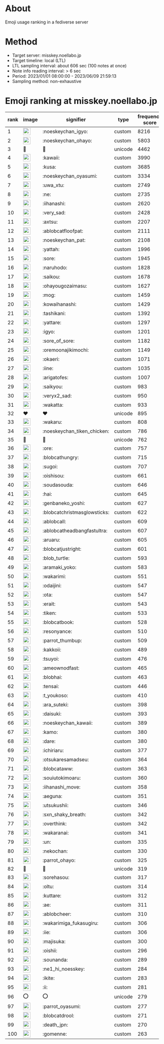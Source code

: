 # About
Emoji usage ranking in a fediverse server

# Method
- Target server: misskey.noellabo.jp
- Target timeline: local (LTL)
- LTL sampling interval: about 606 sec (100 notes at once)
- Note info reading interval: > 6 sec
- Period: 2023/01/01 08:00:00 - 2023/06/09 21:59:13 
- Sampling method: non-exhaustive

# Emoji ranking at misskey.noellabo.jp

|rank|image|signifier|type|frequency score|
|----|----|----|----|----|
|1|<img height="24" src="https://misskey.noellabo.jp/emoji/noeskeychan_igyo.webp">|:noeskeychan_igyo:|custom|8216|
|2|<img height="24" src="https://misskey.noellabo.jp/emoji/noeskeychan_ohayo.webp">|:noeskeychan_ohayo:|custom|5803|
|3|🎉|🎉|unicode|4462|
|4|<img height="24" src="https://misskey.noellabo.jp/emoji/kawaii.webp">|:kawaii:|custom|3990|
|5|<img height="24" src="https://misskey.noellabo.jp/emoji/kusa.webp">|:kusa:|custom|3685|
|6|<img height="24" src="https://misskey.noellabo.jp/emoji/noeskeychan_oyasumi.webp">|:noeskeychan_oyasumi:|custom|3334|
|7|<img height="24" src="https://misskey.noellabo.jp/emoji/uwa_xtu.webp">|:uwa_xtu:|custom|2749|
|8|<img height="24" src="https://misskey.noellabo.jp/emoji/ne.webp">|:ne:|custom|2735|
|9|<img height="24" src="https://misskey.noellabo.jp/emoji/iihanashi.webp">|:iihanashi:|custom|2620|
|10|<img height="24" src="https://misskey.noellabo.jp/emoji/very_sad.webp">|:very_sad:|custom|2428|
|11|<img height="24" src="https://misskey.noellabo.jp/emoji/axtsu.webp">|:axtsu:|custom|2207|
|12|<img height="24" src="https://misskey.noellabo.jp/emoji/ablobcatfloofpat.webp">|:ablobcatfloofpat:|custom|2111|
|13|<img height="24" src="https://misskey.noellabo.jp/emoji/noeskeychan_pat.webp">|:noeskeychan_pat:|custom|2108|
|14|<img height="24" src="https://misskey.noellabo.jp/emoji/yattah.webp">|:yattah:|custom|1996|
|15|<img height="24" src="https://misskey.noellabo.jp/emoji/sore.webp">|:sore:|custom|1945|
|16|<img height="24" src="https://misskey.noellabo.jp/emoji/naruhodo.webp">|:naruhodo:|custom|1828|
|17|<img height="24" src="https://misskey.noellabo.jp/emoji/saikou.webp">|:saikou:|custom|1678|
|18|<img height="24" src="https://misskey.noellabo.jp/emoji/ohayougozaimasu.webp">|:ohayougozaimasu:|custom|1627|
|19|<img height="24" src="https://misskey.noellabo.jp/emoji/mog.webp">|:mog:|custom|1459|
|20|<img height="24" src="https://misskey.noellabo.jp/emoji/kowaihanashi.webp">|:kowaihanashi:|custom|1429|
|21|<img height="24" src="https://misskey.noellabo.jp/emoji/tashikani.webp">|:tashikani:|custom|1392|
|22|<img height="24" src="https://misskey.noellabo.jp/emoji/yattare.webp">|:yattare:|custom|1297|
|23|<img height="24" src="https://misskey.noellabo.jp/emoji/igyo.webp">|:igyo:|custom|1201|
|24|<img height="24" src="https://misskey.noellabo.jp/emoji/sore_of_sore.webp">|:sore_of_sore:|custom|1182|
|25|<img height="24" src="https://misskey.noellabo.jp/emoji/oremoonajikimochi.webp">|:oremoonajikimochi:|custom|1149|
|26|<img height="24" src="https://misskey.noellabo.jp/emoji/okaeri.webp">|:okaeri:|custom|1071|
|27|<img height="24" src="https://misskey.noellabo.jp/emoji/iine.webp">|:iine:|custom|1035|
|28|<img height="24" src="https://misskey.noellabo.jp/emoji/arigatofes.webp">|:arigatofes:|custom|1007|
|29|<img height="24" src="https://misskey.noellabo.jp/emoji/saikyou.webp">|:saikyou:|custom|983|
|30|<img height="24" src="https://misskey.noellabo.jp/emoji/veryx2_sad.webp">|:veryx2_sad:|custom|950|
|31|<img height="24" src="https://misskey.noellabo.jp/emoji/wakatta.webp">|:wakatta:|custom|933|
|32|❤|❤|unicode|895|
|33|<img height="24" src="https://misskey.noellabo.jp/emoji/wakaru.webp">|:wakaru:|custom|808|
|34|<img height="24" src="https://misskey.noellabo.jp/emoji/noeskeychan_tiken_chicken.webp">|:noeskeychan_tiken_chicken:|custom|786|
|35|🍗|🍗|unicode|762|
|36|<img height="24" src="https://misskey.noellabo.jp/emoji/ore.webp">|:ore:|custom|757|
|37|<img height="24" src="https://misskey.noellabo.jp/emoji/blobcathungry.webp">|:blobcathungry:|custom|715|
|38|<img height="24" src="https://misskey.noellabo.jp/emoji/sugoi.webp">|:sugoi:|custom|707|
|39|<img height="24" src="https://misskey.noellabo.jp/emoji/oishisou.webp">|:oishisou:|custom|661|
|40|<img height="24" src="https://misskey.noellabo.jp/emoji/soudasouda.webp">|:soudasouda:|custom|646|
|41|<img height="24" src="https://misskey.noellabo.jp/emoji/hai.webp">|:hai:|custom|645|
|42|<img height="24" src="https://misskey.noellabo.jp/emoji/genbaneko_yoshi.webp">|:genbaneko_yoshi:|custom|627|
|43|<img height="24" src="https://misskey.noellabo.jp/emoji/blobcatchristmasglowsticks.webp">|:blobcatchristmasglowsticks:|custom|622|
|44|<img height="24" src="https://misskey.noellabo.jp/emoji/ablobcall.webp">|:ablobcall:|custom|609|
|45|<img height="24" src="https://misskey.noellabo.jp/emoji/ablobcatheadbangfastultra.webp">|:ablobcatheadbangfastultra:|custom|607|
|46|<img height="24" src="https://misskey.noellabo.jp/emoji/aruaru.webp">|:aruaru:|custom|605|
|47|<img height="24" src="https://misskey.noellabo.jp/emoji/blobcatjustright.webp">|:blobcatjustright:|custom|601|
|48|<img height="24" src="https://misskey.noellabo.jp/emoji/blob_turtle.webp">|:blob_turtle:|custom|593|
|49|<img height="24" src="https://misskey.noellabo.jp/emoji/aramaki_yoko.webp">|:aramaki_yoko:|custom|583|
|50|<img height="24" src="https://misskey.noellabo.jp/emoji/wakarimi.webp">|:wakarimi:|custom|551|
|51|<img height="24" src="https://misskey.noellabo.jp/emoji/odaijini.webp">|:odaijini:|custom|547|
|52|<img height="24" src="https://misskey.noellabo.jp/emoji/ota.webp">|:ota:|custom|547|
|53|<img height="24" src="https://misskey.noellabo.jp/emoji/erait.webp">|:erait:|custom|543|
|54|<img height="24" src="https://misskey.noellabo.jp/emoji/tiken.webp">|:tiken:|custom|533|
|55|<img height="24" src="https://misskey.noellabo.jp/emoji/blobcatbook.webp">|:blobcatbook:|custom|528|
|56|<img height="24" src="https://misskey.noellabo.jp/emoji/resonyance.webp">|:resonyance:|custom|510|
|57|<img height="24" src="https://misskey.noellabo.jp/emoji/parrot_thumbup.webp">|:parrot_thumbup:|custom|509|
|58|<img height="24" src="https://misskey.noellabo.jp/emoji/kakkoii.webp">|:kakkoii:|custom|489|
|59|<img height="24" src="https://misskey.noellabo.jp/emoji/tsuyoi.webp">|:tsuyoi:|custom|476|
|60|<img height="24" src="https://misskey.noellabo.jp/emoji/ameownodfast.webp">|:ameownodfast:|custom|465|
|61|<img height="24" src="https://misskey.noellabo.jp/emoji/blobhai.webp">|:blobhai:|custom|463|
|62|<img height="24" src="https://misskey.noellabo.jp/emoji/tensai.webp">|:tensai:|custom|446|
|63|<img height="24" src="https://misskey.noellabo.jp/emoji/t_youkoso.webp">|:t_youkoso:|custom|410|
|64|<img height="24" src="https://misskey.noellabo.jp/emoji/ara_suteki.webp">|:ara_suteki:|custom|398|
|65|<img height="24" src="https://misskey.noellabo.jp/emoji/daisuki.webp">|:daisuki:|custom|393|
|66|<img height="24" src="https://misskey.noellabo.jp/emoji/noeskeychan_kawaii.webp">|:noeskeychan_kawaii:|custom|389|
|67|<img height="24" src="https://misskey.noellabo.jp/emoji/kamo.webp">|:kamo:|custom|380|
|68|<img height="24" src="https://misskey.noellabo.jp/emoji/dare.webp">|:dare:|custom|380|
|69|<img height="24" src="https://misskey.noellabo.jp/emoji/ichiriaru.webp">|:ichiriaru:|custom|377|
|70|<img height="24" src="https://misskey.noellabo.jp/emoji/otsukaresamadseu.webp">|:otsukaresamadseu:|custom|364|
|71|<img height="24" src="https://misskey.noellabo.jp/emoji/blobcataww.webp">|:blobcataww:|custom|363|
|72|<img height="24" src="https://misskey.noellabo.jp/emoji/souiutokimoaru.webp">|:souiutokimoaru:|custom|360|
|73|<img height="24" src="https://misskey.noellabo.jp/emoji/iihanashi_move.webp">|:iihanashi_move:|custom|358|
|74|<img height="24" src="https://misskey.noellabo.jp/emoji/aeguna.webp">|:aeguna:|custom|351|
|75|<img height="24" src="https://misskey.noellabo.jp/emoji/utsukushii.webp">|:utsukushii:|custom|346|
|76|<img height="24" src="https://misskey.noellabo.jp/emoji/sxn_shaky_breath.webp">|:sxn_shaky_breath:|custom|342|
|77|<img height="24" src="https://misskey.noellabo.jp/emoji/overthink.webp">|:overthink:|custom|342|
|78|<img height="24" src="https://misskey.noellabo.jp/emoji/wakaranai.webp">|:wakaranai:|custom|341|
|79|<img height="24" src="https://misskey.noellabo.jp/emoji/un.webp">|:un:|custom|335|
|80|<img height="24" src="https://misskey.noellabo.jp/emoji/nekochan.webp">|:nekochan:|custom|330|
|81|<img height="24" src="https://misskey.noellabo.jp/emoji/parrot_ohayo.webp">|:parrot_ohayo:|custom|325|
|82|🥔|🥔|unicode|319|
|83|<img height="24" src="https://misskey.noellabo.jp/emoji/sorehasou.webp">|:sorehasou:|custom|317|
|84|<img height="24" src="https://misskey.noellabo.jp/emoji/oltu.webp">|:oltu:|custom|314|
|85|<img height="24" src="https://misskey.noellabo.jp/emoji/kuttare.webp">|:kuttare:|custom|312|
|86|<img height="24" src="https://misskey.noellabo.jp/emoji/ae.webp">|:ae:|custom|311|
|87|<img height="24" src="https://misskey.noellabo.jp/emoji/ablobcheer.webp">|:ablobcheer:|custom|310|
|88|<img height="24" src="https://misskey.noellabo.jp/emoji/wakarimiga_fukasugiru.webp">|:wakarimiga_fukasugiru:|custom|306|
|89|<img height="24" src="https://misskey.noellabo.jp/emoji/iie.webp">|:iie:|custom|306|
|90|<img height="24" src="https://misskey.noellabo.jp/emoji/majisuka.webp">|:majisuka:|custom|300|
|91|<img height="24" src="https://misskey.noellabo.jp/emoji/oishii.webp">|:oishii:|custom|296|
|92|<img height="24" src="https://misskey.noellabo.jp/emoji/sounanda.webp">|:sounanda:|custom|289|
|93|<img height="24" src="https://misskey.noellabo.jp/emoji/ne1_hi_noesskey.webp">|:ne1_hi_noesskey:|custom|284|
|94|<img height="24" src="https://misskey.noellabo.jp/emoji/ikite.webp">|:ikite:|custom|283|
|95|<img height="24" src="https://misskey.noellabo.jp/emoji/ii.webp">|:ii:|custom|281|
|96|⭕|⭕|unicode|279|
|97|<img height="24" src="https://misskey.noellabo.jp/emoji/parrot_oyasumi.webp">|:parrot_oyasumi:|custom|277|
|98|<img height="24" src="https://misskey.noellabo.jp/emoji/blobcatdrool.webp">|:blobcatdrool:|custom|271|
|99|<img height="24" src="https://misskey.noellabo.jp/emoji/death_jpn.webp">|:death_jpn:|custom|270|
|100|<img height="24" src="https://misskey.noellabo.jp/emoji/gomenne.webp">|:gomenne:|custom|263|

